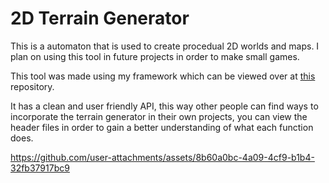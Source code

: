 # 2D Terrain Generator

This is a automaton that is used to create procedual 2D worlds and maps. I plan on using this tool in future projects in order
to make small games. 

This tool was made using my framework which can be viewed over at [this](https://github.com/NM711/ECAutomata) repository.


It has a clean and user friendly API, this way other people can find ways to incorporate the terrain generator in their own projects,
you can view the header files in order to gain a better understanding of what each function does.

https://github.com/user-attachments/assets/8b60a0bc-4a09-4cf9-b1b4-32fb37917bc9

